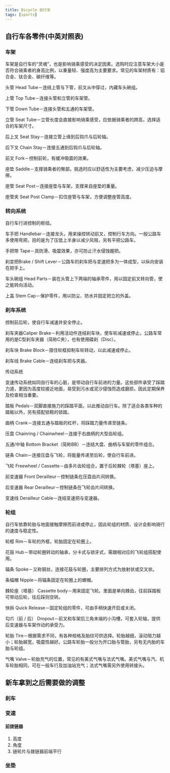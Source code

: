 ```yaml
---
title: Bicycle 自行车
tags: [sports] 
---
```


## 自行车各零件(中英对照表)
### 车架

车架是自行车的“灵魂”，也是影响骑乘感受的决定因素。选购时应注意车架大小是否符合骑乘者的身高比例，以重量轻、强度高为主要要求。常见的车架材质有：铝合金、钛合金、碳纤维等。

头管 Head Tube－连结上管与下管，前叉从中穿过，内藏车头碗组。

上管 Top Tube－连接头管和立管的车架管。

下管 Down Tube－连接头管和五通的车架管。

立管 Seat Tube－立管长度会直接影响骑乘感受，应依据骑乘者的跨高，选择适合的车架尺寸。

后上叉 Seat Stay－连接立管上缘到后钩爪与后轮轴。

后下叉 Chain Stay－连接五通到后钩爪与后轮轴。

前叉 Fork－控制前轮，有缓冲吸震的效果。

座垫 Saddle－支撑骑乘者的臀部。挑选时应以舒适性为主要考虑，减少压迫与摩擦。

座管 Seat Post－连接座垫与车架，支撑来自座垫的重量。

座管夹 Seat Post Clamp－扣住座管与车架，方便调整座管高度。

### 转向系统

自行车行进控制的枢纽。

车手把 Handlebar－连接龙头，用来操控转动前叉，控制行车方向。一般公路车多使用弯把，目的是为了压低上半身以减少风阻，另有平把公路车。

手把带 Tape－具防滑、吸震效果，亦可防止汗水侵蚀握把。

刹变把Brake / Shift Lever－公路车的刹车把与变速把多为一体成型，以纵向安装在把手上。

车头碗组 Head Parts－装在头管上下两端的轴承零件，用以固定前叉转向管，使之能转向活动。

上盖 Stem Cap－保护零件，用以防尘、防水并固定把立的外盖。


### 刹车系统

控制前后轮，使自行车减速并安全停止。

刹车夹器Caliper Brake－利用活动件连结刹车块，使车轮减速或停止。公路车常用的是C型刹车夹器（简称C夹），也有使用碟刹（Disc）。

刹车块 Brake Block－箝住轮框抑制车轮转动，以此减速或停止。

刹车线 Brake Cable－连结刹车把与夹器。


传动系统

变速传动系统如同自行车的心脏，是带动自行车前进的力量。这些部件承受了踩踏力道，更因为高度较接近地面，易受到污水或泥沙侵蚀而造成磨损，因此定期保养及检查相当重要。

踏板 Pedals－双脚直接施力的踩踏平面，以此推动自行车。除了适合各类车种的踏板以外，另有搭配锁鞋的锁踏。

曲柄 Crank－连接五通与踏板的杠杆，将踩踏力量传递至链条。

压盘 Chainring / Chainwheel－连接于右曲柄的大型齿轮组。

五通/中轴 Bottom Bracket（简称BB）－连结大盘、曲柄与车架的零件组合。

链条 Chain－连接压盘与飞轮，将能量传递至后轮，使自行车前进。

飞轮 Freewheel / Cassette－由多片齿轮组合，置于后轮棘轮（塔基）座上。

前变速器 Front Derailleur－控制链条在压盘齿片间转换。

后变速器 Rear Derailleur－控制链条在飞轮齿片间转换。

变速线 Derailleur Cable－连结变速把与变速器。


### 轮组

自行车依靠轮胎与地面接触摩擦而前进或停止，因此轮组的材质、设计会影响骑行的速度与稳定性。

轮框 Rim－车轮的外框，轮胎固定在轮圈上。

花鼓 Hub－带动轮圈转动的轴承，分卡式与锁牙式，需跟相对应的飞轮组搭配使用。

辐条 Spoke－又称钢丝，连接花鼓与轮圈，主要排列方式为放射状或交叉状。

条幅帽 Nipple－将辐条固定在轮圈上的螺帽。

棘轮座（塔基） Cassette body－用来固定飞轮。里面是单向棘齿，往前踩踏板可带动后轮，往后踩则空转。

快拆 Quick Release－固定轮组的零件，可由手柄快速开启或关闭。

勾爪（前 / 后） Dropout－前叉和车架后三角末端的小沟槽，可套入轮轴，提供后变速器与车架作动的承受力。

轮胎 Tire－根据需求不同，有各种规格及胎纹可供选择。轮胎越细，滚动阻力越小；轮胎越宽，吸震性越好。公路车轮胎一般分为开口胎与管胎，另有无内胎的车胎与轮组。

气嘴 Valve－轮胎充气的位置，常见的有美式气嘴与法式气嘴。美式气嘴与汽、机车轮胎相同，可在一般车行及加油站充气；法式气嘴需另外使用转接头。


## 新车拿到之后需要做的调整
### 刹车
### 变速
#### 前拨链器
1. 高度
2. 角度
3. 链轮片与拨链器前端平行
### 坐垫